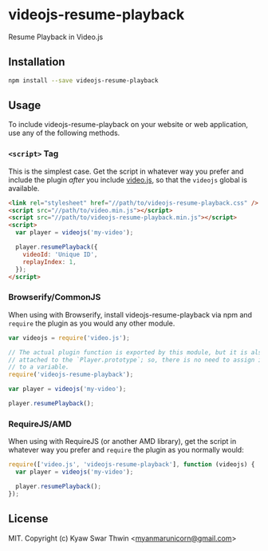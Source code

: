 # videojs-resume-playback

Resume Playback in Video.js

## Installation

```sh
npm install --save videojs-resume-playback
```

## Usage

To include videojs-resume-playback on your website or web application, use any of the following methods.

### `<script>` Tag

This is the simplest case. Get the script in whatever way you prefer and include the plugin _after_ you include [video.js][videojs], so that the `videojs` global is available.

```html
<link rel="stylesheet" href="//path/to/videojs-resume-playback.css" />
<script src="//path/to/video.min.js"></script>
<script src="//path/to/videojs-resume-playback.min.js"></script>
<script>
  var player = videojs('my-video');

  player.resumePlayback({
    videoId: 'Unique ID',
    replayIndex: 1,
  });
</script>
```

### Browserify/CommonJS

When using with Browserify, install videojs-resume-playback via npm and `require` the plugin as you would any other module.

```js
var videojs = require('video.js');

// The actual plugin function is exported by this module, but it is also
// attached to the `Player.prototype`; so, there is no need to assign it
// to a variable.
require('videojs-resume-playback');

var player = videojs('my-video');

player.resumePlayback();
```

### RequireJS/AMD

When using with RequireJS (or another AMD library), get the script in whatever way you prefer and `require` the plugin as you normally would:

```js
require(['video.js', 'videojs-resume-playback'], function (videojs) {
  var player = videojs('my-video');

  player.resumePlayback();
});
```

## License

MIT. Copyright (c) Kyaw Swar Thwin &lt;myanmarunicorn@gmail.com&gt;

[videojs]: http://videojs.com/
